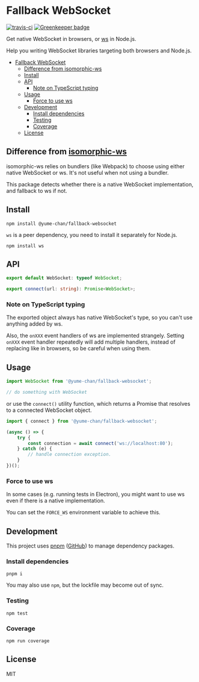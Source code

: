 # Fallback WebSocket

[![travis-ci](https://travis-ci.org/yume-chan/fallback-websocket.svg?branch=master)](https://travis-ci.org/yume-chan/fallback-websocket)
[![Greenkeeper badge](https://badges.greenkeeper.io/yume-chan/fallback-websocket.svg)](https://greenkeeper.io/)

Get native WebSocket in browsers, or [ws](https://github.com/websockets/ws) in Node.js.

Help you writing WebSocket libraries targeting both browsers and Node.js.

- [Fallback WebSocket](#fallback-websocket)
  - [Difference from isomorphic-ws](#difference-from-isomorphic-ws)
  - [Install](#install)
  - [API](#api)
    - [Note on TypeScript typing](#note-on-typescript-typing)
  - [Usage](#usage)
    - [Force to use ws](#force-to-use-ws)
  - [Development](#development)
    - [Install dependencies](#install-dependencies)
    - [Testing](#testing)
    - [Coverage](#coverage)
  - [License](#license)

## Difference from [isomorphic-ws](https://github.com/heineiuo/isomorphic-ws)

isomorphic-ws relies on bundlers (like Webpack) to choose using either native WebSocket or ws. It's not useful when not using a bundler.

This package detects whether there is a native WebSocket implementation, and fallback to ws if not.

## Install

``` shell
npm install @yume-chan/fallback-websocket
```

`ws` is a peer dependency, you need to install it separately for Node.js.

``` shell
npm install ws
```

## API

``` ts
export default WebSocket: typeof WebSocket;

export connect(url: string): Promise<WebSocket>;
```

### Note on TypeScript typing

The exported object always has native WebSocket's type, so you can't use anything added by ws.

Also, the `onXXX` event handlers of ws are implemented strangely. Setting `onXXX` event handler repeatedly will add multiple handlers, instead of replacing like in browsers, so be careful when using them.

## Usage

``` ts
import WebSocket from '@yume-chan/fallback-websocket';

// do something with WebSocket
```

or use the `connect()` utility function, which returns a Promise that resolves to a connected WebSocket object.

``` ts
import { connect } from '@yume-chan/fallback-websocket';

(async () => {
    try {
        const connection = await connect('ws://localhost:80');
    } catch (e) {
        // handle connection exception.
    }
})();
```

### Force to use ws

In some cases (e.g. running tests in Electron), you might want to use ws even if there is a native implementation.

You can set the `FORCE_WS` environment variable to achieve this.

## Development

This project uses [pnpm](https://pnpm.js.org/) ([GitHub](https://github.com/pnpm/pnpm)) to manage dependency packages.

### Install dependencies

``` shell
pnpm i
```

You may also use `npm`, but the lockfile may become out of sync.

### Testing

``` shell
npm test
```

### Coverage

``` shell
npm run coverage
```

## License

MIT
